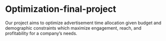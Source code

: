 # Optimization-final-project

Our project aims to optimize advertisement time allocation given budget and demographic constraints which maximize engagement, reach, and profitability for a company’s needs.
